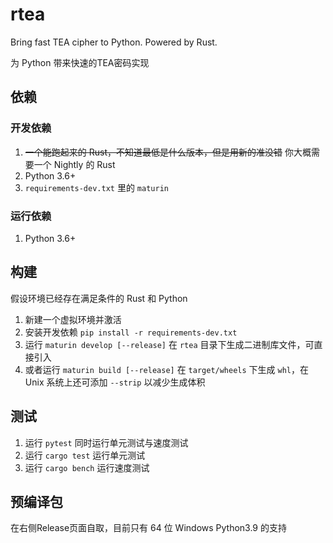 # rtea
Bring fast TEA cipher to Python. Powered by Rust.

为 Python 带来快速的TEA密码实现

## 依赖
### 开发依赖
1. ~~一个能跑起来的 Rust，不知道最低是什么版本，但是用新的准没错~~ 你大概需要一个 Nightly 的 Rust
2. Python 3.6+
3. `requirements-dev.txt` 里的 `maturin`

### 运行依赖
1. Python 3.6+

## 构建

假设环境已经存在满足条件的 Rust 和 Python

1. 新建一个虚拟环境并激活
2. 安装开发依赖 `pip install -r requirements-dev.txt`
3. 运行 `maturin develop [--release]` 在 `rtea` 目录下生成二进制库文件，可直接引入
4. 或者运行 `maturin build [--release]` 在 `target/wheels` 下生成 `whl`，在 Unix 系统上还可添加 `--strip` 以减少生成体积

## 测试

1. 运行 `pytest` 同时运行单元测试与速度测试
2. 运行 `cargo test` 运行单元测试
2. 运行 `cargo bench` 运行速度测试

## 预编译包
在右侧Release页面自取，目前只有 64 位 Windows Python3.9 的支持
